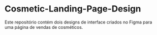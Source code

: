 # Cosmetic-Landing-Page-Design
Este repositório contém dois designs de interface criados no Figma para uma página de vendas de cosméticos.
